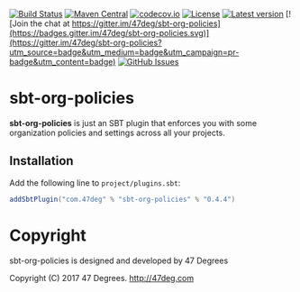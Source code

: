 
[comment]: # (Start Badges)

[![Build Status](https://travis-ci.org/47deg/sbt-org-policies.svg?branch=master)](https://travis-ci.org/47deg/sbt-org-policies) [![Maven Central](https://img.shields.io/badge/maven%20central-0.4.9-green.svg)](https://maven-badges.herokuapp.com/maven-central/com.47deg/sbt-org-policies) [![codecov.io](http://codecov.io/github/47deg/sbt-org-policies/coverage.svg?branch=master)](http://codecov.io/github/47deg/sbt-org-policies?branch=master) [![License](https://img.shields.io/badge/license-Apache%202-blue.svg)](https://raw.githubusercontent.com/47deg/sbt-org-policies/master/LICENSE) [![Latest version](https://index.scala-lang.org/47deg/sbt-org-policies/sbt-org-policies/latest.svg)](https://index.scala-lang.org/47deg/sbt-org-policies/sbt-org-policies) [![Join the chat at https://gitter.im/47deg/sbt-org-policies](https://badges.gitter.im/47deg/sbt-org-policies.svg)](https://gitter.im/47deg/sbt-org-policies?utm_source=badge&utm_medium=badge&utm_campaign=pr-badge&utm_content=badge) [![GitHub Issues](https://img.shields.io/github/issues/47deg/sbt-org-policies.svg)](https://github.com/47deg/sbt-org-policies/issues)

[comment]: # (End Badges)
# sbt-org-policies

**sbt-org-policies** is just an SBT plugin that enforces you with some organization policies and settings across all your projects.

## Installation

Add the following line to `project/plugins.sbt`:

```scala
addSbtPlugin("com.47deg" % "sbt-org-policies" % "0.4.4")
```

[comment]: # (Start Copyright)
# Copyright

sbt-org-policies is designed and developed by 47 Degrees

Copyright (C) 2017 47 Degrees. <http://47deg.com>

[comment]: # (End Copyright)